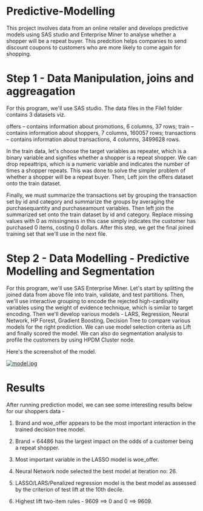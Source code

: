 # Predictive-Modelling
This project involves data from an online retailer and develops predictive models using SAS studio and Enterprise Miner to analyse whether a shopper will be a repeat buyer. This predcition helps companies to send discount coupons to customers who are more likely to come again for shopping.

# Step 1 - Data Manipulation, joins and aggreagation

For this program, we'll use SAS studio. The data files in the File1 folder contains 3 datasets viz.

offers – contains information about promotions, 6 columns, 37 rows;
train – contains information about shoppers, 7 columns, 160057 rows;
transactions – contains information about transactions, 4 columns, 3499628 rows.

In the train data, let's choose the target variables as repeater, which is a binary variable and signifies whether a shopper is a repeat shopper.  We can drop repeattrips, which is a numeric variable and indicates the number of times a shopper repeats. This was done to solve the simpler problem of whether a shopper will be a repeat buyer. Then, Left join the offers dataset onto the train dataset. 

Finally, we must summarize the transactions set by grouping the transaction set by id and category and summarize the groups by averaging the purchasequantity and purchaseamount variables. Then left join the summarized set onto the train dataset by id and category. Replace missing values with 0 as missingness in this case simply indicates the customer has purchased 0 items, costing 0 dollars. After this step, we get the final joined training set that we'll use in the next file.

# Step 2 - Data Modelling - Predictive Modelling and Segmentation

For this program, we'll use SAS Enterprise Miner. Let's start by splitting the joined data from above file into train, validate, and test partitions. Then, we'll use interactive grouping to encode the rejected high-cardinality variables using the weight of evidence technique, which is similar to target encoding. Then we'll develop various models - LARS, Regression, Neural Network, HP Forest, Gradient Boosting, Decision Tree to compare various models for the right prediction. We can use model selection criteria as Lift and finally scored the model. We can also do segmentation analysis to profile the customers by using HPDM Cluster node. 

Here's the screenshot of the model.

[![model.jpg](https://i.postimg.cc/c468ckG9/model.jpg)](https://postimg.cc/xcDCfRCM)

# Results
After running prediction model, we can see some interesting results below for our shoppers data -

1) Brand and woe_offer appears to be the most important interaction in the trained decision tree model.

2) Brand = 64486 has the largest impact on the odds of a customer being a repeat shopper.

3) Most important variable in the LASSO model is woe_offer.

4) Neural Network node selected the best model at iteration no: 26.

5) LASSO/LARS/Penalized regression model is the best model as assessed by the criterion of test lift at the 10th decile.

6) Highest lift two-item rules - 9609 ==> 0 and 0 ==> 9609.



